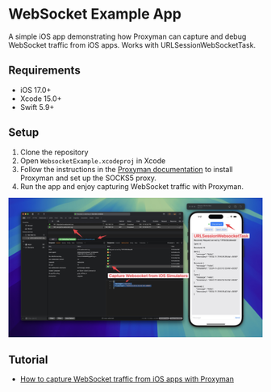# WebSocket Example App

A simple iOS app demonstrating how Proxyman can capture and debug WebSocket traffic from iOS apps. Works with URLSessionWebSocketTask.

## Requirements

- iOS 17.0+
- Xcode 15.0+
- Swift 5.9+

## Setup

1. Clone the repository
2. Open `WebsocketExample.xcodeproj` in Xcode
3. Follow the instructions in the [Proxyman documentation](https://docs.proxyman.io/advanced-features/websocket) to install Proxyman and set up the SOCKS5 proxy.
4. Run the app and enjoy capturing WebSocket traffic with Proxyman.

![Proxyman WebSocket Example](./images/proxyman_capture_websocket_5.jpeg)

## Tutorial

- [How to capture WebSocket traffic from iOS apps with Proxyman](https://proxyman.io/posts/2019-10-18-WebSocket-Debugging)
